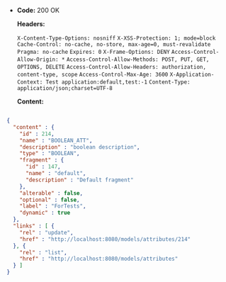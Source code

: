 * **Code:** 200 OK

  **Headers:**

  `X-Content-Type-Options: nosniff`
  `X-XSS-Protection: 1; mode=block`
  `Cache-Control: no-cache, no-store, max-age=0, must-revalidate`
  `Pragma: no-cache`
  `Expires: 0`
  `X-Frame-Options: DENY`
  `Access-Control-Allow-Origin: *`
  `Access-Control-Allow-Methods: POST, PUT, GET, OPTIONS, DELETE`
  `Access-Control-Allow-Headers: authorization, content-type, scope`
  `Access-Control-Max-Age: 3600`
  `X-Application-Context: Test application:default,test:-1`
  `Content-Type: application/json;charset=UTF-8`

  **Content:**

```json

{
  "content" : {
    "id" : 214,
    "name" : "BOOLEAN_ATT",
    "description" : "boolean description",
    "type" : "BOOLEAN",
    "fragment" : {
      "id" : 147,
      "name" : "default",
      "description" : "Default fragment"
    },
    "alterable" : false,
    "optional" : false,
    "label" : "ForTests",
    "dynamic" : true
  },
  "links" : [ {
    "rel" : "update",
    "href" : "http://localhost:8080/models/attributes/214"
  }, {
    "rel" : "list",
    "href" : "http://localhost:8080/models/attributes"
  } ]
}
```
